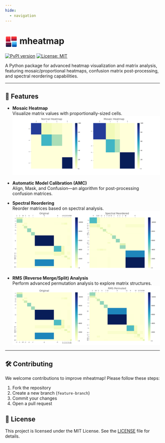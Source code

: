 ```yaml
---
hide:
  - navigation
---
```


# <img src="assets/mheatmap.png" width="40px" align="center" alt="mheatmap logo"> mheatmap

[![PyPI version](https://badge.fury.io/py/mheatmap.svg)](https://badge.fury.io/py/mheatmap)
[![License: MIT](https://img.shields.io/badge/License-MIT-yellow.svg)](https://opensource.org/licenses/MIT)

A Python package for advanced heatmap visualization and matrix analysis,
featuring mosaic/proportional heatmaps, confusion matrix post-processing,
and spectral reordering capabilities.

---

## 🚀 Features

- **Mosaic Heatmap**  
  Visualize matrix values with proportionally-sized cells.  
  ![Comparison between normal and mosaic heatmap](examples/images/basic_mosaic_heatmap.png)

- **Automatic Model Calibration (AMC)**  
  Align, Mask, and Confusion—an algorithm for post-processing confusion matrices.

- **Spectral Reordering**  
  Reorder matrices based on spectral analysis.
  ![Spectral reordering example](examples/images/spectral_permutation.png)

- **RMS (Reverse Merge/Split) Analysis**  
  Perform advanced permutation analysis to explore matrix structures.  
  ![RMS permutation example](examples/images/rms_permutation.png)

---



## 🛠 Contributing

We welcome contributions to improve mheatmap! Please follow these steps:

1. Fork the repository
2. Create a new branch (`feature-branch`)
3. Commit your changes
4. Open a pull request

## 📝 License

This project is licensed under the MIT License.
See the [LICENSE](https://github.com/qqgjyx/mheatmap/blob/main/LICENSE) file for details.
